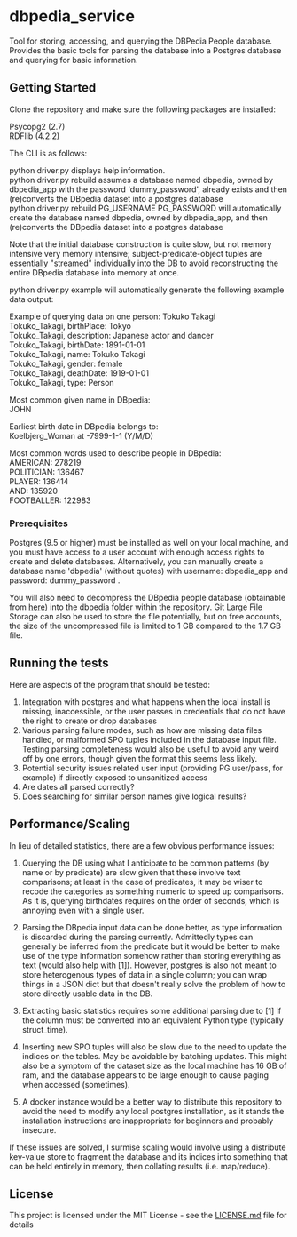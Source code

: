 # dbpedia_service

Tool for storing, accessing, and querying the DBPedia People database. Provides the basic tools for parsing the database into a Postgres database and querying for basic information.

## Getting Started

Clone the repository and make sure the following packages are installed:

Psycopg2 (2.7)<br>
RDFlib (4.2.2)

The CLI is as follows:

python driver.py displays help information.<br>
python driver.py rebuild assumes a database named dbpedia, owned by dbpedia_app with the password 'dummy_password', already exists and then (re)converts the DBpedia dataset into a postgres database<br>
python driver.py rebuild PG_USERNAME PG_PASSWORD will automatically create the database named dbpedia, owned by dbpedia_app, and then (re)converts the DBpedia dataset into a postgres database

Note that the initial database construction is quite slow, but not memory intensive very memory intensive; subject-predicate-object tuples are essentially "streamed" individually into the DB to avoid reconstructing the entire DBpedia database into memory at once.

python driver.py example will automatically generate the following example data output:

Example of querying data on one person: Tokuko Takagi<br>
Tokuko_Takagi, birthPlace: Tokyo<br>
Tokuko_Takagi, description: Japanese actor and dancer<br>
Tokuko_Takagi, birthDate: 1891-01-01<br>
Tokuko_Takagi, name: Tokuko Takagi<br>
Tokuko_Takagi, gender: female<br>
Tokuko_Takagi, deathDate: 1919-01-01<br>
Tokuko_Takagi, type: Person<br>

Most common given name in DBpedia:<br>
JOHN<br>

Earliest birth date in DBpedia belongs to:<br>
Koelbjerg_Woman at -7999-1-1 (Y/M/D)<br>

Most common words used to describe people in DBpedia:<br>
AMERICAN: 278219<br>
POLITICIAN: 136467<br>
PLAYER: 136414<br>
AND: 135920<br>
FOOTBALLER: 122983<br>

### Prerequisites

Postgres (9.5 or higher) must be installed as well on your local machine, and you must have access to a user account with enough access rights to create and delete databases. Alternatively, you can manually create a database name 'dbpedia' (without quotes) with username: dbpedia_app and password: dummy_password .

You will also need to decompress the DBpedia people database (obtainable from [here](http://downloads.dbpedia.org/2016-10/core-i18n/en/persondata_en.tql.bz2)) into the dbpedia folder within the repository. Git Large File Storage can also be used to store the file potentially, but on free accounts, the size of the uncompressed file is limited to 1 GB compared to the 1.7 GB file. 

## Running the tests

Here are aspects of the program that should be tested:

1. Integration with postgres and what happens when the local install is missing, inaccessible, or the user passes in credentials that do not have the right to create or drop databases
2. Various parsing failure modes, such as how are missing data files handled, or malformed SPO tuples included in the database input file. Testing parsing completeness would also be useful to avoid any weird off by one errors, though given the format this seems less likely.
3. Potential security issues related user input (providing PG user/pass, for example) if directly exposed to unsanitized access
4. Are dates all parsed correctly? 
5. Does searching for similar person names give logical results?

## Performance/Scaling

In lieu of detailed statistics, there are a few obvious performance issues: 

1. Querying the DB using what I anticipate to be common patterns (by name or by predicate) are slow given that these involve text comparisons; at least in the case of predicates, it may be wiser to recode the categories as something numeric to speed up comparisons. As it is, querying birthdates requires on the order of seconds, which is annoying even with a single user. 

2. Parsing the DBpedia input data can be done better, as type information is discarded during the parsing currently. Admittedly types can generally be inferred from the predicate but it would be better to make use of the type information somehow rather than storing everything as text (would also help with [1]). However, postgres is also not meant to store heterogenous types of data in a single column; you can wrap things in a JSON dict but that doesn't really solve the problem of how to store directly usable data in the DB.

3. Extracting basic statistics requires some additional parsing due to [1] if the column must be converted into an equivalent Python type (typically struct_time).

4. Inserting new SPO tuples will also be slow due to the need to update the indices on the tables. May be avoidable by batching updates. This might also be a symptom of the dataset size as the local machine has 16 GB of ram, and the database appears to be large enough to cause paging when accessed (sometimes).

5. A docker instance would be a better way to distribute this repository to avoid the need to modify any local postgres installation, as it stands the installation instructions are inappropriate for beginners and probably insecure.

If these issues are solved, I surmise scaling would involve using a distribute key-value store to fragment the database and its indices into something that can be held entirely in memory, then collating results (i.e. map/reduce).

## License

This project is licensed under the MIT License - see the [LICENSE.md](LICENSE) file for details
